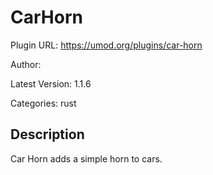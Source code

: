 # CarHorn

Plugin URL: https://umod.org/plugins/car-horn

Author: 

Latest Version: 1.1.6

Categories: rust

## Description

Car Horn adds a simple horn to cars.
